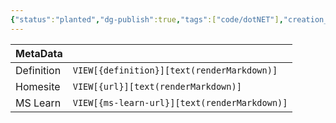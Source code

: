 ```yaml
---
{"status":"planted","dg-publish":true,"tags":["code/dotNET"],"creation_date":"2024-05-09 21:49","definition":"undefined","ms-learn-url":"undefined","url":"https://github.com/bkoelman/CSharpGuidelinesAnalyzer","aliases":null,"permalink":"/code/c-sharp-guidelines-analyzer/","dgPassFrontmatter":true}
---
```



| MetaData   |                                              |
| ---------- | -------------------------------------------- |
| Definition | `VIEW[{definition}][text(renderMarkdown)]`   |
| Homesite   | `VIEW[{url}][text(renderMarkdown)]`          |
| MS Learn   | `VIEW[{ms-learn-url}][text(renderMarkdown)]` |

